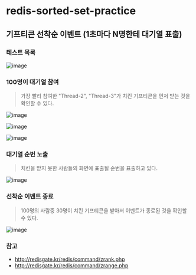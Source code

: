 # redis-sorted-set-practice

## 기프티콘 선착순 이벤트 (1초마다 N명한테 대기열 표출)
### 테스트 목록

![image](https://user-images.githubusercontent.com/76584547/166141916-32a4eaf5-fb94-42e5-85ee-803caf2aa71b.png)


### 100명이 대기열 참여
> 가장 빨리 참여한 "Thread-2", "Thread-3"가 치킨 기프티콘을 먼저 받는 것을 확인할 수 있다.

![image](https://user-images.githubusercontent.com/76584547/166142550-8ac6666d-b0bc-4c5d-878f-593d08e0b7c8.png)

![image](https://user-images.githubusercontent.com/76584547/166142561-eb93bff1-5301-4875-97dc-bbd8b54d53cc.png)

![image](https://user-images.githubusercontent.com/76584547/166142577-a081f3c5-99d6-4fc2-8daf-82a4242008b4.png)


### 대기열 순번 노출
> 치킨을 받지 못한 사람들의 화면에 표출될 순번을 표출하고 있다.

![image](https://user-images.githubusercontent.com/76584547/166142606-9130ab84-a8ca-48a1-9455-afe27f8499bb.png)


### 선착순 이벤트 종료
> 100명의 사람중 30명이 치킨 기프티콘을 받아서 이벤트가 종료된 것을 확인할 수 있다.

![image](https://user-images.githubusercontent.com/76584547/166142647-318c2d27-ba52-469f-b44c-19920386bfa1.png)


### 참고
+ http://redisgate.kr/redis/command/zrank.php
+ http://redisgate.kr/redis/command/zrange.php
